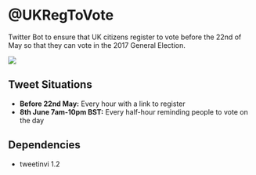 # @UKRegToVote

Twitter Bot to ensure that UK citizens register to vote before the 22nd of May so that they can vote in the 2017 General Election. 

![](http://i.imgur.com/cI9Mmix.jpg)

## Tweet Situations
* **Before 22nd May:** Every hour with a link to register
* **8th June 7am-10pm BST:** Every half-hour reminding people to vote on the day 

## Dependencies
- tweetinvi 1.2
